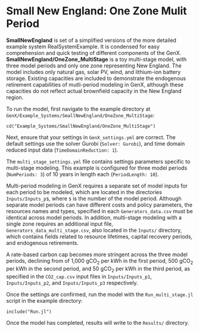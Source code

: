 # Small New England: One Zone Mulit Period

**SmallNewEngland** is set of a simplified versions of the more detailed example system RealSystemExample. It is condensed for easy comprehension and quick testing of different components of the GenX. **SmallNewEngland/OneZone_MultiStage** is a toy multi-stage model, with three model periods and only one zone representing New England. The model includes only natural gas, solar PV, wind, and lithium-ion battery storage. Existing capacities are included to demonstrate the endogenous retirement capabilities of mutli-period modeling in GenX, although these capacities do not reflect actual brownfield capacity in the New England region.

To run the model, first navigate to the example directory at `GenX/Example_Systems/SmallNewEngland/OneZone_MultiStage`:

`cd("Example_Systems/SmallNewEngland/OneZone_MultiStage")`
   
Next, ensure that your settings in `GenX_settings.yml` are correct. The default settings use the solver Gurobi (`Solver: Gurobi`), and time domain reduced input data (`TimeDomainReduction: 1`).

The `multi_stage_settings.yml` file contains settings parameters specific to multi-stage modeling. This example is configured for three model periods (`NumPeriods: 3`) of 10 years in length each (`PeriodLength: 10`).

Multi-period modeling in GenX requires a separate set of model inputs for each period to be modeled, which are located in the directories `Inputs/Inputs_p$`, where `$` is the number of the model period. Although separate model periods can have different costs and policy parameters, the resources names and types, specified in each `Generators_data.csv` must be identical across model periods. In addition, multi-stage modeling with a single zone requires an additional input file, `Generators_data_multi_stage.csv`, also located in the `Inputs/` directory, which contains fields related to resource lifetimes, capital recovery periods, and endogenous retirements.

A rate-based carbon cap becomes more stringent across the three model periods, declining from of 1,000 gCO<sub>2</sub> per kWh in the first period, 500  gCO<sub>2</sub> per kWh in the second period, and  50 gCO<sub>2</sub> per kWh in the third period, as specified in the `CO2_cap.csv` input files in `Inputs/Inputs_p1`, `Inputs/Inputs_p2`, and `Inputs/Inputs_p3` respectively.

Once the settings are confirmed, run the model with the `Run_multi_stage.jl` script in the example directory:

`include("Run.jl")`

Once the model has completed, results will write to the `Results/` directory.